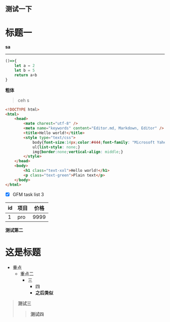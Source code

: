 ## 测试一下

# 标题一

**sa**

---

```javaScript
()=>{
    let a = 2
    let b = 5
    return a+b
}
```

**粗体**


> ceh s

```html
<!DOCTYPE html>
<html>
    <head>
        <mate charest="utf-8" />
        <meta name="keywords" content="Editor.md, Markdown, Editor" />
        <title>Hello world!</title>
        <style type="text/css">
            body{font-size:14px;color:#444;font-family: "Microsoft Yahei", Tahoma, "Hiragino Sans GB", Arial;background:#fff;}
            ul{list-style: none;}
            img{border:none;vertical-align: middle;}
        </style>
    </head>
    <body>
        <h1 class="text-xxl">Hello world!</h1>
        <p class="text-green">Plain text</p>
    </body>
</html>
```

- [x] GFM task list 3


| id  | 项目 | 价格 |
| --- | ---- | ---- |
| 1   | pro  | 9999 |

**测试第二**
# 这是标题
- 重点
  - 重点二
    - 三
      - 四
      - **之后类似**

> **测试三**
>> **测试四**

